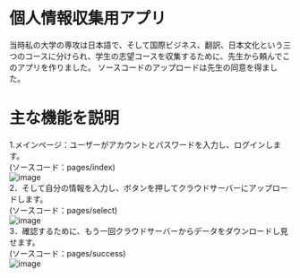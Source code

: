 個人情報収集用アプリ
====================
当時私の大学の専攻は日本語で、そして国際ビジネス、翻訳、日本文化という三つのコースに分けられ、学生の志望コースを収集するために、先生から頼んでこのアプリを作りました。
ソースコードのアップロードは先生の同意を得ました。

主な機能を説明
====================
1.メインページ：ユーザーがアカウントとパスワードを入力し、ログインします。  
(ソースコード：pages/index)  
![image](https://github.com/yumehanabi99/zhuanyefangxiangtianbao/blob/master/%E8%AA%AC%E6%98%8E%E7%94%A8/index.PNG)  
2．そして自分の情報を入力し、ボタンを押してクラウドサーバーにアップロードします。  
(ソースコード：pages/select)  
![image](https://github.com/yumehanabi99/zhuanyefangxiangtianbao/blob/master/%E8%AA%AC%E6%98%8E%E7%94%A8/shuru.PNG)  
3．確認するために、もう一回クラウドサーバーからデータをダウンロードし見せます。  
(ソースコード：pages/success)  
![image](https://github.com/yumehanabi99/zhuanyefangxiangtianbao/blob/master/%E8%AA%AC%E6%98%8E%E7%94%A8/queren.PNG)  
